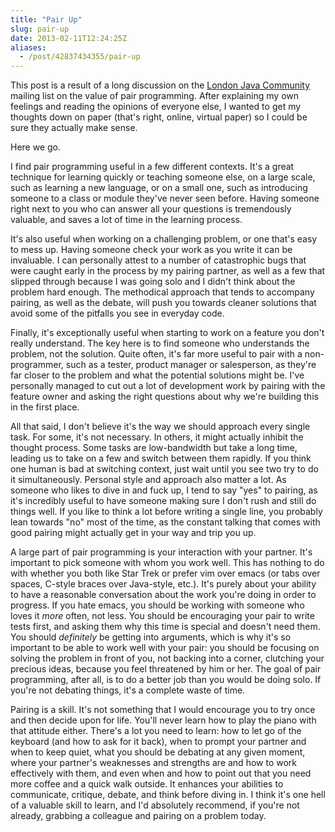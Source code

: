 ```yaml
---
title: "Pair Up"
slug: pair-up
date: 2013-02-11T12:24:25Z
aliases:
  - /post/42837434355/pair-up
---
```


This post is a result of a long discussion on the [London Java
Community](http://www.meetup.com/Londonjavacommunity/) mailing list on
the value of pair programming. After explaining my own feelings and
reading the opinions of everyone else, I wanted to get my thoughts down
on paper (that's right, online, virtual paper) so I could be sure they
actually make sense.

Here we go.

<!--more-->

I find pair programming useful in a few different contexts. It's a great
technique for learning quickly or teaching someone else, on a large
scale, such as learning a new language, or on a small one, such as
introducing someone to a class or module they've never seen before.
Having someone right next to you who can answer all your questions is
tremendously valuable, and saves a lot of time in the learning process.

It's also useful when working on a challenging problem, or one that's
easy to mess up. Having someone check your work as you write it can be
invaluable. I can personally attest to a number of catastrophic bugs
that were caught early in the process by my pairing partner, as well as
a few that slipped through because I was going solo and I didn't think
about the problem hard enough. The methodical approach that tends to
accompany pairing, as well as the debate, will push you towards cleaner
solutions that avoid some of the pitfalls you see in everyday code.

Finally, it's exceptionally useful when starting to work on a feature
you don't really understand. The key here is to find someone who
understands the problem, not the solution. Quite often, it's far more
useful to pair with a non-programmer, such as a tester, product manager
or salesperson, as they're far closer to the problem and what the
potential solutions might be. I've personally managed to cut out a lot
of development work by pairing with the feature owner and asking the
right questions about why we're building this in the first place.

All that said, I don't believe it's the way we should approach every
single task. For some, it's not necessary. In others, it might actually
inhibit the thought process. Some tasks are low-bandwidth but take a
long time, leading us to take on a few and switch between them rapidly.
If you think one human is bad at switching context, just wait until you
see two try to do it simultaneously. Personal style and approach also
matter a lot. As someone who likes to dive in and fuck up, I tend to say
"yes" to pairing, as it's incredibly useful to have someone making sure
I don't rush and still do things well. If you like to think a lot before
writing a single line, you probably lean towards "no" most of the time,
as the constant talking that comes with good pairing might actually get
in your way and trip you up.

A large part of pair programming is your interaction with your partner.
It's important to pick someone with whom you work well. This has nothing
to do with whether you both like Star Trek or prefer vim over emacs (or
tabs over spaces, C-style braces over Java-style, etc.). It's purely
about your ability to have a reasonable conversation about the work
you're doing in order to progress. If you hate emacs, you should be
working with someone who loves it _more_ often, not less. You should be
encouraging your pair to write tests first, and asking them why this
time is special and doesn't need them. You should _definitely_ be
getting into arguments, which is why it's so important to be able to
work well with your pair: you should be focusing on solving the problem
in front of you, not backing into a corner, clutching your precious
ideas, because you feel threatened by him or her. The goal of pair
programming, after all, is to do a better job than you would be doing
solo. If you're not debating things, it's a complete waste of time.

Pairing is a skill. It's not something that I would encourage you to try
once and then decide upon for life. You'll never learn how to play the
piano with that attitude either. There's a lot you need to learn: how to
let go of the keyboard (and how to ask for it back), when to prompt your
partner and when to keep quiet, what you should be debating at any given
moment, where your partner's weaknesses and strengths are and how to
work effectively with them, and even when and how to point out that you
need more coffee and a quick walk outside. It enhances your abilities to
communicate, critique, debate, and think before diving in. I think it's
one hell of a valuable skill to learn, and I'd absolutely recommend, if
you're not already, grabbing a colleague and pairing on a problem today.
